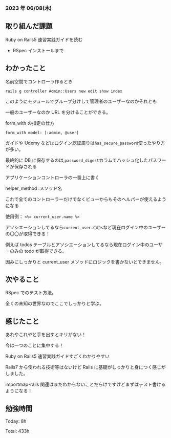 ### 2023 年 06/08(木)

## 取り組んだ課題

Ruby on Rails5 速習実践ガイドを読む

- RSpec インストールまで

## わかったこと

名前空間でコントローラ作るとき

`rails g controller Admin::Users new edit show index`

このようにモジュールでグループ分けして管理者のユーザーなのかそれとも

一般のユーザーなのか URL を分けることができる。

form_with の指定の仕方

`form_with model: [:admin, @user]`

ガイドや Udemy などはログイン認証周りは`has_secure_password`使ったやり方が多い。

最終的に DB に保存するのは,`password_digest`カラムでハッシュ化したパスワードが保存される

アプリケーションコントローラの一番上に書く

helper_method :メソッド名

これで全てのコントローラーだけでなくビューからもそのヘルパーが使えるようになる

使用例： `<%= current_user.name %>`

アソシエーションしてるなら`current_user.〇〇s`など現在ログイン中のユーザーの〇〇が取得できる！

例えば todos テーブルとアソシエーションしてるなら現在ログイン中のユーザーのみの todo が取得できる。

因みにしっかりと current_user メソッドにロジックを書かないとできません。

## 次やること

RSpec でのテスト方法。

全くの未知の世界なのでここでしっかりと学ぶ。

## 感じたこと

あれやこれやと手を出すとキリがない！

今は一つのことに集中する！

Ruby on Rails5 速習実践ガイドすごくわかりやすい

Rails7 から使われる技術等はないけど Rails に基礎がしっかりと身につく感じがしました。

importmap-rails 関連はまだわからないことだらけですけどまずはテスト書けるようになる！

## 勉強時間

Today: 8h

Total: 433h
